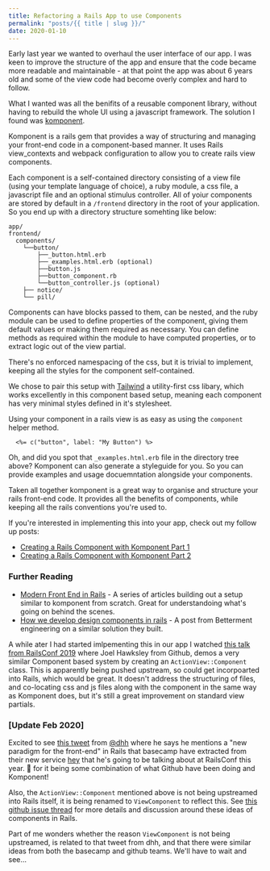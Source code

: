 ```yaml
---
title: Refactoring a Rails App to use Components
permalink: "posts/{{ title | slug }}/"
date: 2020-01-10
---
```


Early last year we wanted to overhaul the user interface of our app.  I was keen to improve the structure of the app and ensure that the code became more readable and maintainable - at that point the app was about 6 years old and some of the view code had become overly complex and hard to follow.

<!--more-->

What I wanted was all the benifits of a reusable component library, without having to rebuild the whole UI using a javascript framework.  The solution I found was [komponent](https://github.com/komposable/komponent).

Komponent is a rails gem that provides a way of structuring and managing your front-end code in a component-based manner.  It uses Rails view_contexts and webpack configuration to allow you to create rails view components. 

Each component is a self-contained directory consisting of a view file (using your template language of choice), a ruby module, a css file, a javascript file and an optional stimulus controller.  All of yoiur components are stored by default in a `/frontend` directory in the root of your application.  So you end up with a directory structure somehting like below:

```shell
app/
frontend/
  components/
    └──button/
        ├──_button.html.erb
        ├──_examples.html.erb (optional)
        ├──button.js 
        ├──button_component.rb    
        └──button_controller.js (optional)
    ├── notice/    
    └── pill/ 
```

Components can have blocks passed to them, can be nested, and the ruby module can be used to define properties of the component, giving them default values or making them required as necessary.  You can define methods as required within the module to have computed properties, or to extract logic out of the view partial.

There's no enforced namespacing of the css, but it is trivial to implement, keeping all the styles for the component self-contained.

We chose to pair this setup with [Tailwind](https://tailwindcss.com) a utility-first css libary, which works excellently in this component based setup, meaning each component has very minimal styles defined in it's stylesheet.

Using your component in a rails view is as easy as using the `component` helper method.

```erb
  <%= c("button", label: "My Button") %>
```

Oh, and did you spot that `_examples.html.erb` file in the directory tree above?  Komponent can also generate a styleguide for you.  So you can provide examples and usage docuemntation alongside your components.

Taken all together komponent is a great way to organise and structure your rails front-end code.  It provides all the benefits of components, while keeping all the rails conventions you're used to.

If you're interested in implementing this into your app, check out my follow up posts:
* [Creating a Rails Component with Komponent Part 1](/posts/creating-rails-component-with-komponent-part-1/)
* [Creating a Rails Component with Komponent Part 2](/posts/creating-rails-component-with-komponent-part-2/)



### Further Reading
* [Modern Front End in Rails](https://evilmartians.com/chronicles/evil-front-part-1) - A series of articles building out a setup similar to komponent from scratch.  Great for understandoing what's going on behind the scenes.
* [How we develop design components in rails](https://betterment.engineering/how-we-develop-design-components-in-rails-ab2d3dac44d3) - A post from Betterment engineering on a similar solution they built.

A while ater I had started imlpementing this in our app I watched [this talk from RailsConf 2019](https://www.youtube.com/watch?v=y5Z5a6QdA-M&list=PLE7tQUdRKcyaOq3HlRm9h_Q_WhWKqm5xc&index=5&t=0s) where Joel Hawksley from Github, demos a very similar Component based system by creating an `ActionView::Component` class. This is apparently being pushed upstream, so could get incorpoarted into Rails, which would be great.  It doesn't address the structuring of files, and co-locating css and js files along with the component in the same way as Komponent does, but it's still a great improvement on standard view partials.

### [Update Feb 2020]
Excited to see [this tweet](https://twitter.com/dhh/status/1225504208465670147) from [@dhh](https://twitter.com/dhh) where he says he mentions a "new paradigm for the front-end" in Rails that basecamp have extracted from their new service [hey](https://hey.com) that he's going to be talking about at RailsConf this year. 🤞 for it being some combination of what Github have been doing and Komponent!

Also, the `ActionView::Component` mentioned above is not being upstreamed into Rails itself, it is being renamed to `ViewComponent` to reflect this.  See [this github issue thread](https://github.com/github/actionview-component/issues/206) for more details and discussion around these ideas of components in Rails.

Part of me wonders whether the reason `ViewComponent` is not being upstreamed, is related to that tweet from dhh, and that there were similar ideas from both the basecamp and github teams.  We'll have to wait and see&hellip;  
